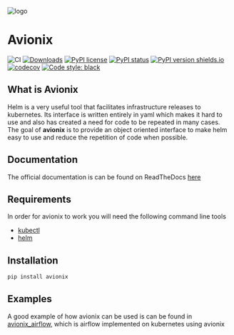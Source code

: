 ![logo](../imgs/logo.png?raw=true)

# Avionix

![CI](https://github.com/zbrookle/avionix/workflows/CI/badge.svg)
[![Downloads](https://pepy.tech/badge/avionix)](https://pepy.tech/project/avionix)
[![PyPI license](https://img.shields.io/pypi/l/avionix.svg)](https://github.com/zbrookle/avionix/blob/master/LICENSE.txt)
[![PyPI status](https://img.shields.io/pypi/status/avionix.svg)](https://pypi.python.org/pypi/avionix/)
[![PyPI version shields.io](https://img.shields.io/pypi/v/avionix.svg)](https://pypi.python.org/pypi/avionix/)
[![codecov](https://codecov.io/gh/zbrookle/avionix/branch/master/graph/badge.svg)](https://codecov.io/gh/zbrookle/avionix)
[![Code style: black](https://img.shields.io/badge/code%20style-black-000000.svg)](https://github.com/psf/black)

## What is Avionix

Helm is a very useful tool that facilitates infrastructure releases to kubernetes. Its
interface is written entirely in yaml which makes it hard to use and also has
created a need for code to be repeated in many cases. The goal of **avionix** is to
provide an object oriented interface to make helm easy to use and reduce the
repetition of code when possible.

## Documentation

The official documentation is can be found on ReadTheDocs [here](https://avionix.readthedocs.io/en/latest/index.html)

## Requirements

In order for avionix to work you will need the following command line tools

- [kubectl](https://kubernetes.io/docs/tasks/tools/install-kubectl/)
- [helm](https://helm.sh/docs/intro/install/)

## Installation

```bash
pip install avionix
```

## Examples

A good example of how avionix can be used is can be found in [avionix_airflow](https://github.com/zbrookle/avionix_airflow), which
 is airflow implemented on kubernetes using avionix